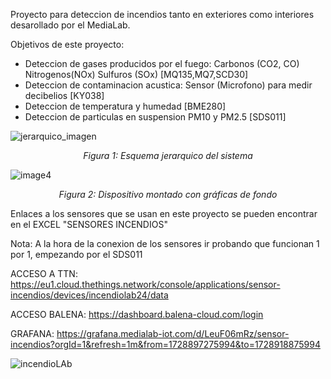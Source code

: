 Proyecto para deteccion de incendios tanto en exteriores como interiores desarollado por el MediaLab.

Objetivos de este proyecto: 
* Deteccion de gases producidos por el fuego: Carbonos (CO2, CO) Nitrogenos(NOx) Sulfuros (SOx) [MQ135,MQ7,SCD30]
* Deteccion de contaminacion acustica: Sensor (Microfono) para medir decibelios [KY038]
* Deteccion de temperatura y humedad [BME280]
* Deteccion de particulas en suspension PM10 y PM2.5 [SDS011]


![jerarquico_imagen](https://github.com/user-attachments/assets/fd91d4c8-cebd-48fa-aa1f-6fc269b93277)
_<p align="center">Figura 1: Esquema jerarquico del sistema </p>_
![image4](https://github.com/user-attachments/assets/413d8f26-65e6-4c22-9c4f-37eb8ee13501)
_<p align="center">Figura 2: Dispositivo montado con gráficas de fondo </p>_
  
  
Enlaces a los sensores que se usan en este proyecto se pueden encontrar en el EXCEL "SENSORES INCENDIOS"

Nota: A la hora de la conexion de los sensores ir probando que funcionan 1 por 1, empezando por el SDS011

ACCESO A TTN: https://eu1.cloud.thethings.network/console/applications/sensor-incendios/devices/incendiolab24/data

ACCESO BALENA: https://dashboard.balena-cloud.com/login

GRAFANA: https://grafana.medialab-iot.com/d/LeuF06mRz/sensor-incendios?orgId=1&refresh=1m&from=1728897275994&to=1728918875994

![incendioLAb](https://github.com/user-attachments/assets/ee7b1074-a0ec-4a65-86f4-7a6e7b56fafd)


